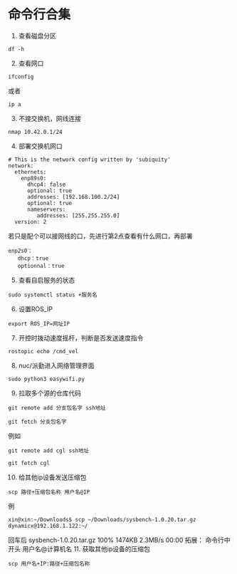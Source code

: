 # 命令行合集

1.  查看磁盘分区
```
df -h
```
2.  查看网口
```
ifconfig
```
或者
```
ip a
```
3.  不接交换机，网线连接
```
nmap 10.42.0.1/24
```
4.  部署交换机网口
```
# This is the network config written by 'subiquity'
network:
  ethernets:
    enp89s0:
      dhcp4: false
      optional: true
      addresses: [192.168.100.2/24]
      optional: true
      nameservers:
         addresses: [255.255.255.0]
  version: 2
```
若只是配个可以接网线的口，先进行第2点查看有什么网口，再部署
```
enp2s0：
   dhcp：true
   optionnal：true
```
5.  查看自启服务的状态
```
sudo systemctl status +服务名
```
6.  设置ROS_IP
```
export ROS_IP=网址IP
```
7.  开控时拨动速度摇杆，判断是否发送速度指令
```
rostopic echo /cmd_vel
```
8.  nuc/派勤进入网络管理界面
```
sudo python3 easywifi.py
```
9.  拉取多个源的仓库代码
```
git remote add 分支包名字 ssh地址
```
```
git fetch 分支包名字
```
例如
```
git remote add cgl ssh地址
```
```
git fetch cgl
```
10. 给其他ip设备发送压缩包
```
scp 路径+压缩包名称 用户名@IP
```
例
```
xin@xin:~/Downloads$ scp ~/Downloads/sysbench-1.0.20.tar.gz dynamicx@192.168.1.122:~/
```
回车后
sysbench-1.0.20.tar.gz                        100% 1474KB   2.3MB/s   00:00
拓展：
命令行中开头 用户名@计算机名
11. 获取其他ip设备的压缩包
```
scp 用户名+IP:路径+压缩包名称
```
